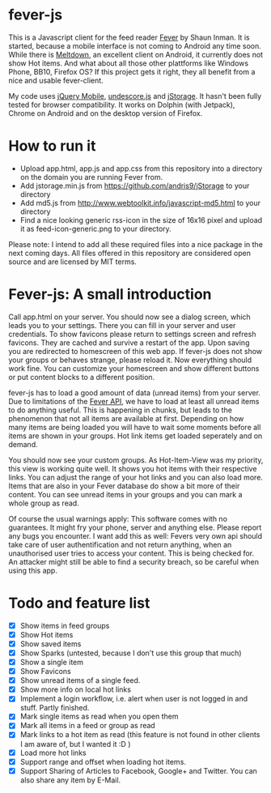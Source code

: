 fever-js
========

This is a Javascript client for the feed reader [Fever](http://www.feedafever.com/) by Shaun Inman. It is started, because a mobile interface is not coming to Android any time soon. While there is [Meltdown](https://github.com/phubbard/Meltdown), an excellent client on Android, it currently does not show Hot items. And what about all those other plattforms like Windows Phone, BB10, Firefox OS? If this project gets it right, they all benefit from a nice and usable fever-client.

My code uses [jQuery Mobile](http://www.jquerymobile.com/), [undescore.js](http://underscorejs.org/) and [jStorage](http://www.jstorage.info/). It hasn't been fully tested for browser compatibility. It works on Dolphin (with Jetpack), Chrome on Android and on the desktop version of Firefox.

How to run it
=============

- Upload app.html, app.js and app.css from this repository into a directory on the domain you are running Fever from.
- Add jstorage.min.js from https://github.com/andris9/jStorage to your directory
- Add md5.js from http://www.webtoolkit.info/javascript-md5.html to your directory
- Find a nice looking generic rss-icon in the size of 16x16 pixel and upload it as feed-icon-generic.png to your directory.

Please note: I intend to add all these required files into a nice package in the next coming days. All files offered in this repository are considered open source and are licensed by MIT terms.

Fever-js: A small introduction
==============================

Call app.html on your server. You should now see a dialog screen, which leads you to your settings. There you can fill in your server and user credentials. To show favicons please return to settings screen and refresh favicons. They are cached and survive a restart of the app. Upon saving you are redirected to homescreen of this web app. If fever-js does not show your groups or behaves strange, please reload it. Now everything should work fine. You can customize your homescreen and show different buttons or put content blocks to a different position.

fever-js has to load a good amount of data (unread items) from your server. Due to limitations of the [Fever API](http://www.feedafever.com/api), we have to load at least all unread items to do anything useful. This is happening in chunks, but leads to the phenomenon that not all items are available at first. Depending on how many items are being loaded you will have to wait some moments before all items are shown in your groups. Hot link items get loaded seperately and on demand.

You should now see your custom groups. As Hot-Item-View was my priority, this view is working quite well. It shows you hot items with their respective links. You can adjust the range of your hot links and you can also load more. Items that are also in your Fever database do show a bit more of their content. You can see unread items in your groups and you can mark a whole group as read.

Of course the usual warnings apply: This software comes with no guarantees. It might fry your phone, server and anything else. Please report any bugs you encounter. I want add this as well: Fevers very own api should take care of user authentification and not return anything, when an unauthorised user tries to access your content. This is being checked for. An attacker might still be able to find a security breach, so be careful when using this app.

Todo and feature list
=====================

- [X] Show items in feed groups
- [X] Show Hot items
- [X] Show saved items
- [X] Show Sparks (untested, because I don't use this group that much)
- [X] Show a single item
- [X] Show Favicons
- [X] Show unread items of a single feed.
- [X] Show more info on local hot links
- [X] Implement a login workflow, i.e. alert when user is not logged in and stuff. Partly finished.
- [X] Mark single items as read when you open them
- [X] Mark all items in a feed or group as read
- [X] Mark links to a hot item as read (this feature is not found in other clients I am aware of, but I wanted it :D )
- [X] Load more hot links
- [X] Support range and offset when loading hot items.
- [X] Support Sharing of Articles to Facebook, Google+ and Twitter. You can also share any item by E-Mail.
